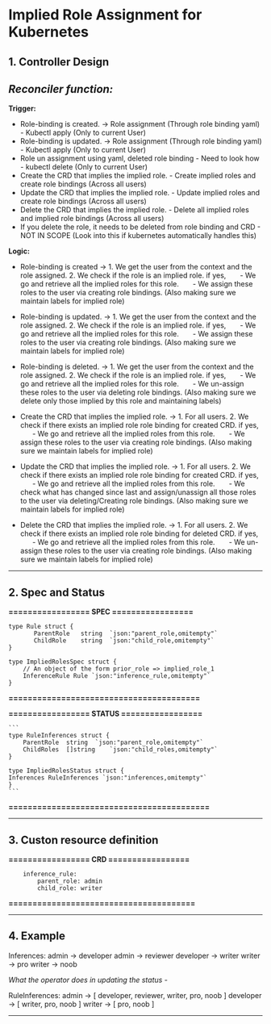 # Implied Role Assignment for Kubernetes

## 1. Controller Design

## _Reconciler function:_

**Trigger:**

- Role-binding is created. &#8594; Role assignment (Through role binding yaml) - Kubectl apply (Only to current User)
- Role-binding is updated. &#8594; Role assignment (Through role binding yaml) - Kubectl apply (Only to current User)
- Role un assignment using yaml, deleted role binding - Need to look how - kubectl delete (Only to current User)
- Create the CRD that implies the implied role. - Create implied roles and create role bindings (Across all users)
- Update the CRD that implies the implied role. - Update implied roles and create role bindings (Across all users)
- Delete the CRD that implies the implied role. - Delete all implied roles and implied role bindings (Across all users)
- If you delete the role, it needs to be deleted from role binding and CRD - NOT IN SCOPE (Look into this if kubernetes automatically handles this)

**Logic:**

- Role-binding is created &#8594;
        1. We get the user from the context and the role assigned. 
        2. We check if the role is an implied role.
            if yes,
            &nbsp;&nbsp;&nbsp;&nbsp;&nbsp;&nbsp;-   We go and retrieve all the implied roles for this role.
            &nbsp;&nbsp;&nbsp;&nbsp;&nbsp;&nbsp;-   We assign these roles to the user via creating role bindings. (Also making sure we maintain labels for implied role)

- Role-binding is updated. &#8594;
        1. We get the user from the context and the role assigned. 
        2. We check if the role is an implied role.
            if yes, 
            &nbsp;&nbsp;&nbsp;&nbsp;&nbsp;&nbsp;-   We go and retrieve all the implied roles for this role.
            &nbsp;&nbsp;&nbsp;&nbsp;&nbsp;&nbsp;-   We assign these roles to the user via creating role bindings. (Also making sure we maintain labels for implied role)

- Role-binding is deleted. &#8594;
        1. We get the user from the context and the role assigned. 
        2. We check if the role is an implied role.
            if yes, 
            &nbsp;&nbsp;&nbsp;&nbsp;&nbsp;&nbsp;-   We go and retrieve all the implied roles for this role.
            &nbsp;&nbsp;&nbsp;&nbsp;&nbsp;&nbsp;-   We un-assign these roles to the user via deleting role bindings. (Also making sure we delete only those implied by this role and maintaining labels)

- Create the CRD that implies the implied role. &#8594; 
        1. For all users.
        2. We check if there exists an implied role  role binding for created CRD.
            if yes, 
            &nbsp;&nbsp;&nbsp;&nbsp;&nbsp;&nbsp;-   We go and retrieve all the implied roles from this role.
            &nbsp;&nbsp;&nbsp;&nbsp;&nbsp;&nbsp;-   We assign these roles to the user via creating role bindings. (Also making sure we maintain labels for implied role)

- Update the CRD that implies the implied role. &#8594;
        1. For all users.
        2. We check if there exists an implied role  role binding for created CRD. 
            if yes, 
            &nbsp;&nbsp;&nbsp;&nbsp;&nbsp;&nbsp;-   We go and retrieve all the implied roles from this role.
            &nbsp;&nbsp;&nbsp;&nbsp;&nbsp;&nbsp;-   We check what has changed since last and assign/unassign all those roles to the user via deleting/Creating role bindings. (Also making sure we maintain labels for implied role)
    
- Delete the CRD that implies the implied role. &#8594;
        1. For all users.
        2. We check if there exists an implied role  role binding for deleted CRD.
            if yes, 
            &nbsp;&nbsp;&nbsp;&nbsp;&nbsp;&nbsp;-   We go and retrieve all the implied roles from this role.
            &nbsp;&nbsp;&nbsp;&nbsp;&nbsp;&nbsp;-   We un-assign these roles to the user via creating role bindings. (Also making sure we maintain labels for implied role)

---

## 2. Spec and Status

**================= SPEC =================**

```
type Rule struct {
	   ParentRole	string	`json:"parent_role,omitempty"`
	   ChildRole	string	`json:"child_role,omitempty"`
}

type ImpliedRolesSpec struct {	
    // An object of the form prior_role => implied_role_1
    InferenceRule Rule `json:"inference_rule,omitempty"`
}
```
**========================================**

**================= STATUS =================**

    ```
    type RuleInferences struct {
	    ParentRole	string	`json:"parent_role,omitempty"`
	    ChildRoles	[]string	`json:"child_roles,omitempty"`
    }

    type ImpliedRolesStatus struct {
    Inferences RuleInferences `json:"inferences,omitempty"`
    }
    ```

**==========================================**

---

## 3. Custon resource definition

**================= CRD =================**
```
    inference_rule:
	    parent_role: admin
	    child_role: writer
```
**=======================================**

---

## 4. Example

Inferences: 
admin -> developer
admin -> reviewer
developer -> writer
writer -> pro
writer -> noob


*What the operator does in updating the status* -

RuleInferences:
admin -> [ developer, reviewer, writer, pro, noob ]
developer -> [ writer, pro, noob ]
writer -> [ pro, noob ]

---